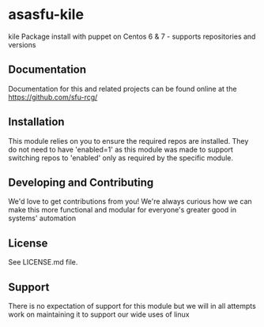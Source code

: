 asasfu-kile
======

kile Package install with puppet on Centos 6 &amp; 7 - supports repositories and versions

Documentation
-------------

Documentation for this and related projects can be found online at the
https://github.com/sfu-rcg/

Installation
------------

This module relies on you to ensure the required repos are installed.  They do not need to have 'enabled=1' as this module was made to support switching repos to 'enabled' only as required by the specific module.

Developing and Contributing
------

We'd love to get contributions from you!
We're always curious how we can make this more functional and modular for everyone's greater good in systems' automation

License
-------

See LICENSE.md file.

Support
-------

There is no expectation of support for this module but we will in all attempts work on maintaining it to support our wide uses of linux
